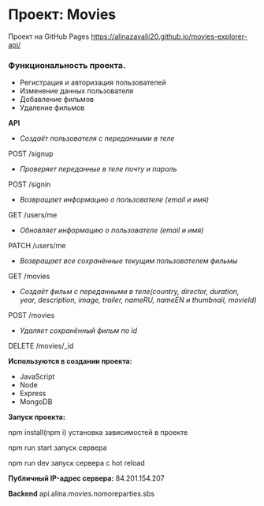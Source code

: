 # Проект: Movies

Проект на GitHub Pages https://alinazavalii20.github.io/movies-explorer-api/

### Функциональность проекта.

  - Регистрация и авторизация пользователей
  - Изменение данных пользователя
  - Добавление фильмов
  - Удаление фильмов 

**API**
  - *Создаёт пользователя с переданными в теле*

  POST /signup

  - *Проверяет переданные в теле почту и пароль*

  POST /signin 

  - *Возвращает информацию о пользователе (email и имя)*

  GET /users/me

  - *Обновляет информацию о пользователе (email и имя)*

  PATCH /users/me

  - *Возвращает все сохранённые текущим  пользователем фильмы*

  GET /movies

  - *Создаёт фильм с переданными в теле(country, director, duration, year, description, image, trailer, nameRU, nameEN и thumbnail, movieId)*

  POST /movies

  - *Удаляет сохранённый фильм по id*

  DELETE /movies/_id

**Используются в создании проекта:** 

  - JavaScript
  - Node
  - Express
  - MongoDB 

**Запуск проекта:** 

  npm install(npm i) установка зависимостей в проекте

  npm run start запуск сервера

  npm run dev запуск сервера с hot reload
  
  **Публичный IP-адрес сервера:** 84.201.154.207

**Backend** api.alina.movies.nomoreparties.sbs
